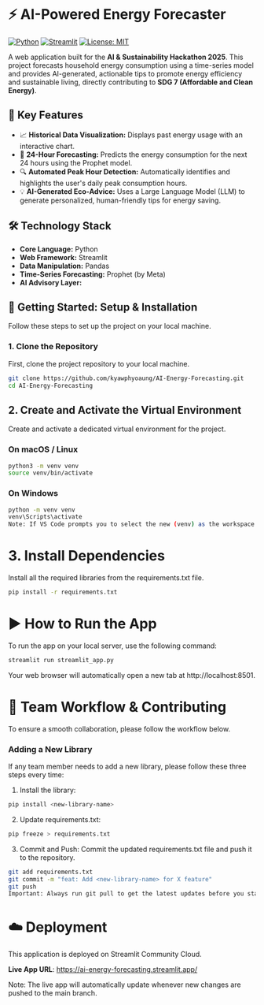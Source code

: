# ⚡ AI-Powered Energy Forecaster

[![Python](https://img.shields.io/badge/Python-3.9%2B-blue.svg)](https://www.python.org/downloads/)
[![Streamlit](https://img.shields.io/badge/Streamlit-1.25%2B-FF4B4B)](https://streamlit.io)
[![License: MIT](https://img.shields.io/badge/License-MIT-yellow.svg)](https://opensource.org/licenses/MIT)

A web application built for the **AI & Sustainability Hackathon 2025**. This project forecasts household energy consumption using a time-series model and provides AI-generated, actionable tips to promote energy efficiency and sustainable living, directly contributing to **SDG 7 (Affordable and Clean Energy)**.

## 🎯 Key Features

- 📈 **Historical Data Visualization:** Displays past energy usage with an interactive chart.
- 🔮 **24-Hour Forecasting:** Predicts the energy consumption for the next 24 hours using the Prophet model.
- 🔍 **Automated Peak Hour Detection:** Automatically identifies and highlights the user's daily peak consumption hours.
- 💡 **AI-Generated Eco-Advice:** Uses a Large Language Model (LLM) to generate personalized, human-friendly tips for energy saving.

## 🛠️ Technology Stack

- **Core Language:** Python
- **Web Framework:** Streamlit
- **Data Manipulation:** Pandas
- **Time-Series Forecasting:** Prophet (by Meta)
- **AI Advisory Layer:** 

## 🚀 Getting Started: Setup & Installation

Follow these steps to set up the project on your local machine.

### 1. Clone the Repository

First, clone the project repository to your local machine.

```bash
git clone https://github.com/kyawphyoaung/AI-Energy-Forecasting.git
cd AI-Energy-Forecasting
```

## 2. Create and Activate the Virtual Environment

Create and activate a dedicated virtual environment for the project.

### On macOS / Linux
```Bash
python3 -m venv venv
source venv/bin/activate
```

### On Windows

```bash
python -m venv venv
venv\Scripts\activate
Note: If VS Code prompts you to select the new (venv) as the workspace interpreter, choose "Yes".
````

# 3. Install Dependencies

Install all the required libraries from the requirements.txt file.

```Bash
pip install -r requirements.txt
```

# ▶️ How to Run the App
To run the app on your local server, use the following command:

```Bash
streamlit run streamlit_app.py
```
Your web browser will automatically open a new tab at http://localhost:8501.

# 🤝 Team Workflow & Contributing
To ensure a smooth collaboration, please follow the workflow below.

### Adding a New Library

If any team member needs to add a new library, please follow these three steps every time:

1. Install the library:

```Bash
pip install <new-library-name>
```

2. Update requirements.txt:
```Bash
pip freeze > requirements.txt
```

3. Commit and Push: Commit the updated requirements.txt file and push it to the repository.
```Bash
git add requirements.txt
git commit -m "feat: Add <new-library-name> for X feature"
git push
Important: Always run git pull to get the latest updates before you start working.
```

# ☁️ Deployment
This application is deployed on Streamlit Community Cloud.

**Live App URL**: https://ai-energy-forecasting.streamlit.app/

Note: The live app will automatically update whenever new changes are pushed to the main branch.